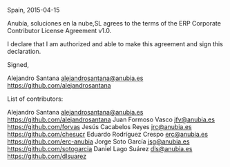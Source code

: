 Spain, 2015-04-15

Anubía, soluciones en la nube,SL
agrees to the terms of the ERP Corporate Contributor License Agreement v1.0.

I declare that I am authorized and able to make this agreement and sign this
declaration.

Signed,

Alejandro Santana alejandrosantana@anubia.es https://github.com/alejandrosantana

List of contributors:

Alejandro Santana alejandrosantana@anubia.es https://github.com/alejandrosantana
Juan Formoso Vasco jfv@anubia.es https://github.com/forvas
Jesús Cacabelos Reyes jrc@anubia.es https://github.com/chesucr
Eduardo Rodríguez Crespo erc@anubia.es https://github.com/erc-anubia
Jorge Soto García jsg@anubia.es https://github.com/sotogarcia
Daniel Lago Suárez dls@anubia.es https://github.com/dlsuarez
